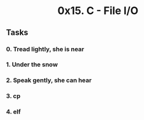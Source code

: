 <html>
<h1 style="text-align:center">0x15. C - File I/O</h1>

<h2>Tasks</h2>

<h3>0. Tread lightly, she is near<h3>
<h3>1. Under the snow </h3>
<h3>2. Speak gently, she can hear </h3>
<h3>3. cp</h3>
<h3>4. elf </h3>
</html>
